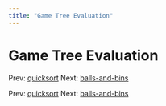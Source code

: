 ```yaml
---
title: "Game Tree Evaluation"
---
```


# Game Tree Evaluation

Prev: [quicksort](quicksort.md)
Next: [balls-and-bins](balls-and-bins.md)

Prev: [quicksort](quicksort.md)
Next: [balls-and-bins](balls-and-bins.md)
